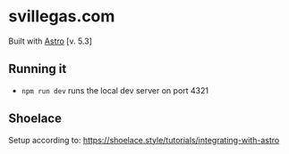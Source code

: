 # svillegas.com

Built with [Astro](https://docs.astro.build) [v. 5.3]

## Running it

- `npm run dev` runs the local dev server on port 4321

## Shoelace

Setup according to: https://shoelace.style/tutorials/integrating-with-astro
